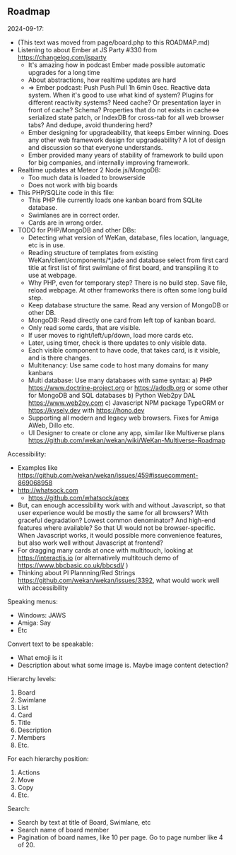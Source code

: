 ## Roadmap

2024-09-17:
- (This text was moved from page/board.php to this ROADMAP.md)
- Listening to about Ember at JS Party #330 from https://changelog.com/jsparty
  - It's amazing how in podcast Ember made possible automatic upgrades for a long time
  - About abstractions, how realtime updates are hard
  - => Ember podcast: Push Push Pull 1h 6min 0sec. Reactive data system.
       When it's good to use what kind of system?
       Plugins for different reactivity systems? Need cache?
       Or presentation layer in front of cache? Schema?
       Properties that do not exists in cache<=> serialized state patch,
       or IndexDB for cross-tab for all web browser tabs?
       And dedupe, avoid thundering herd?
  - Ember designing for upgradeability, that keeps Ember winning.
    Does any other web framework design for upgradeability?
    A lot of design and discussion so that everyone understands.
  - Ember provided many years of stability of framework
    to build upon for big companies, and internally improving framework.
- Realtime updates at Meteor 2 Node.js/MongoDB:
  - Too much data is loaded to browserside
  - Does not work with big boards
- This PHP/SQLite code in this file:
  - This PHP file currently loads one kanban board from SQLite database.
  - Swimlanes are in correct order.
  - Cards are in wrong order.
- TODO for PHP/MongoDB and other DBs:
  - Detecting what version of WeKan, database, files location, language, etc is in use.
  - Reading structure of templates from existing WeKan/client/components/*.jade
    and database select from first card title at first list of first swimlane
    of first board, and transpiling it to use at webpage.
  - Why PHP, even for temporary step? There is no build step. Save file, reload webpage.
    At other frameworks there is often some long build step.
  - Keep database structure the same. Read any version of MongoDB or other DB.
  - MongoDB: Read directly one card from left top of kanban board.
  - Only read some cards, that are visible.
  - If user moves to right/left/up/down, load more cards etc.
  - Later, using timer, check is there updates to only visible data.
  - Each visible component to have code, that takes card, is it visible,
    and is there changes.
  - Multitenancy: Use same code to host many domains for many kanbans
  - Multi database: Use many databases with same syntax:
     a) PHP https://www.doctrine-project.org or https://adodb.org
        or some other for MongoDB and SQL databases
     b) Python Web2py DAL https://www.web2py.com
     c) Javascript NPM package TypeORM or https://kysely.dev with https://hono.dev
  - Supporting all modern and legacy web browsers. Fixes for Amiga AWeb, Dillo etc.
  - UI Designer to create or clone any app, similar like Multiverse plans
    https://github.com/wekan/wekan/wiki/WeKan-Multiverse-Roadmap

Accessibility:
  - Examples like https://github.com/wekan/wekan/issues/459#issuecomment-869068958
  - http://whatsock.com
    - https://github.com/whatsock/apex
  - But, can enough accessibility work with and without Javascript,
    so that user experience would be mostly the same for all browsers?
    With graceful degradation? Lowest common denominator?
    And high-end features where available? So that UI would not be browser-specific.
    When Javascript works, it would possible more convenience features,
    but also work well without Javascript at frontend?
  - For dragging many cards at once with multitouch, looking at https://interactjs.io
    (or alternatively multitouch demo of https://www.bbcbasic.co.uk/bbcsdl/ )
  - Thinking about PI Plannning/Red Strings https://github.com/wekan/wekan/issues/3392,
    what would work well with accessibility

Speaking menus:

- Windows: JAWS
- Amiga: Say
- Etc

Convert text to be speakable:

- What emoji is it
- Description about what some image is. Maybe image content detection?

Hierarchy levels:

1. Board
2. Swimlane
3. List
4. Card
  1. Title
  2. Description
  3. Members
  4. Etc.

For each hierarchy position:

1. Actions
  1. Move
  2. Copy
  3. Etc.

Search:

- Search by text at title of Board, Swimlane, etc
- Search name of board member
- Pagination of board names, like 10 per page. Go to page number like 4 of 20.
